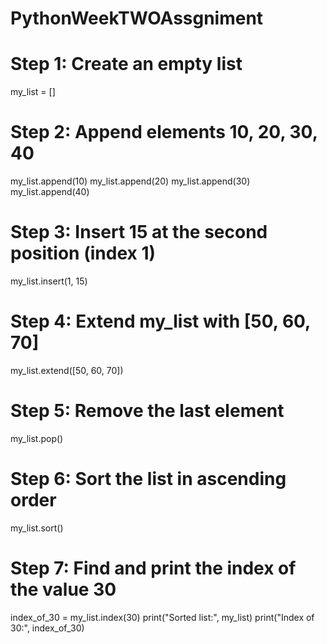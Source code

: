 # PythonWeekTWOAssgniment

# Step 1: Create an empty list
my_list = []

# Step 2: Append elements 10, 20, 30, 40
my_list.append(10)
my_list.append(20)
my_list.append(30)
my_list.append(40)

# Step 3: Insert 15 at the second position (index 1)
my_list.insert(1, 15)

# Step 4: Extend my_list with [50, 60, 70]
my_list.extend([50, 60, 70])

# Step 5: Remove the last element
my_list.pop()

# Step 6: Sort the list in ascending order
my_list.sort()

# Step 7: Find and print the index of the value 30
index_of_30 = my_list.index(30)
print("Sorted list:", my_list)
print("Index of 30:", index_of_30)
